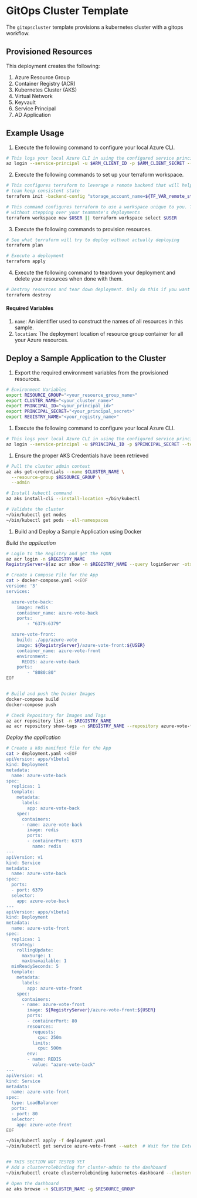 # GitOps Cluster Template

The `gitopscluster` template provisions a kubernetes cluster with a gitops workflow.


## Provisioned Resources

This deployment creates the following:

 1. Azure Resource Group
 2. Container Registry (ACR)
 3. Kubernetes Cluster (AKS)
 4. Virtual Network
 5. Keyvault
 6. Service Principal
 7. AD Application


## Example Usage

1. Execute the following command to configure your local Azure CLI.

```bash
# This logs your local Azure CLI in using the configured service principal.
az login --service-principal -u $ARM_CLIENT_ID -p $ARM_CLIENT_SECRET --tenant $ARM_TENANT_ID
```

2. Execute the following commands to set up your terraform workspace.

```bash
# This configures terraform to leverage a remote backend that will help you and your
# team keep consistent state
terraform init -backend-config "storage_account_name=${TF_VAR_remote_state_account}" -backend-config "container_name=${TF_VAR_remote_state_container}"

# This command configures terraform to use a workspace unique to you. This allows you to work
# without stepping over your teammate's deployments
terraform workspace new $USER || terraform workspace select $USER
```

3. Execute the following commands to provision resources.

```bash
# See what terraform will try to deploy without actually deploying
terraform plan

# Execute a deployment
terraform apply
```

4. Execute the following command to teardown your deployment and delete your resources when done with them.

```bash
# Destroy resources and tear down deployment. Only do this if you want to destroy your deployment.
terraform destroy
```

#### Required Variables

 1. `name`: An identifier used to construct the names of all resources in this sample.
 2. `location`: The deployment location of resource group container for all your Azure resources.


## Deploy a Sample Application to the Cluster

1. Export the required environment variables from the provisioned resources.

```bash
# Environment Variables
export RESOURCE_GROUP="<your_resource_group_name>"
export CLUSTER_NAME="<your_cluster_name>"
export PRINCIPAL_ID="<your_principal_id>"
export PRINCIPAL_SECRET="<your_principal_secret>"
export REGISTRY_NAME="<your_registry_name>"
```

1. Execute the following command to configure your local Azure CLI.

```bash
# This logs your local Azure CLI in using the configured service principal.
az login --service-principal -u $PRINCIPAL_ID -p $PRINCIPAL_SECRET --tenant $ARM_TENANT_ID
```

1. Ensure the proper AKS Credentials have been retrieved

```bash
# Pull the cluster admin context
az aks get-credentials --name $CLUSTER_NAME \
  --resource-group $RESOURCE_GROUP \
  --admin

# Install kubectl command
az aks install-cli --install-location ~/bin/kubectl

# Validate the cluster
~/bin/kubectl get nodes
~/bin/kubectl get pods --all-namespaces
```

1. Build and Deploy a Sample Application using Docker

_Build the application_
```bash
# Login to the Registry and get the FQDN
az acr login -n $REGISTRY_NAME
RegistryServer=$(az acr show -n $REGISTRY_NAME --query loginServer -otsv)

# Create a Compose File for the App
cat > docker-compose.yaml <<EOF
version: '3'
services:

  azure-vote-back:
    image: redis
    container_name: azure-vote-back
    ports:
        - "6379:6379"

  azure-vote-front:
    build: ./app/azure-vote
    image: ${RegistryServer}/azure-vote-front:${USER}
    container_name: azure-vote-front
    environment:
      REDIS: azure-vote-back
    ports:
        - "8080:80"
EOF


# Build and push the Docker Images
docker-compose build
docker-compose push

# Check Repository for Images and Tags
az acr repository list -n $REGISTRY_NAME
az acr repository show-tags -n $REGISTRY_NAME --repository azure-vote-front
```

_Deploy the application_

```bash
# Create a k8s manifest file for the App
cat > deployment.yaml <<EOF
apiVersion: apps/v1beta1
kind: Deployment
metadata:
  name: azure-vote-back
spec:
  replicas: 1
  template:
    metadata:
      labels:
        app: azure-vote-back
    spec:
      containers:
      - name: azure-vote-back
        image: redis
        ports:
        - containerPort: 6379
          name: redis
---
apiVersion: v1
kind: Service
metadata:
  name: azure-vote-back
spec:
  ports:
  - port: 6379
  selector:
    app: azure-vote-back
---
apiVersion: apps/v1beta1
kind: Deployment
metadata:
  name: azure-vote-front
spec:
  replicas: 1
  strategy:
    rollingUpdate:
      maxSurge: 1
      maxUnavailable: 1
  minReadySeconds: 5
  template:
    metadata:
      labels:
        app: azure-vote-front
    spec:
      containers:
      - name: azure-vote-front
        image: ${RegistryServer}/azure-vote-front:${USER}
        ports:
        - containerPort: 80
        resources:
          requests:
            cpu: 250m
          limits:
            cpu: 500m
        env:
        - name: REDIS
          value: "azure-vote-back"
---
apiVersion: v1
kind: Service
metadata:
  name: azure-vote-front
spec:
  type: LoadBalancer
  ports:
  - port: 80
  selector:
    app: azure-vote-front
EOF

~/bin/kubectl apply -f deployment.yaml
~/bin/kubectl get service azure-vote-front --watch  # Wait for the External IP to come live


## THIS SECTION NOT TESTED YET
# Add a clusterrolebinding for cluster-admin to the dashboard
~/bin/kubectl create clusterrolebinding kubernetes-dashboard --clusterrole=cluster-admin --serviceaccount=kube-system:kubernetes-dashboard

# Open the dashboard
az aks browse -n $CLUSTER_NAME -g $RESOURCE_GROUP 
```
